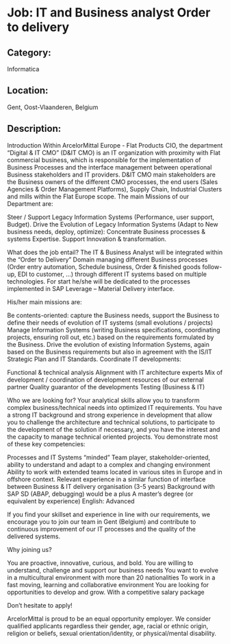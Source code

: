 # Job: IT and Business analyst Order to delivery
## Category: 
Informatica
## Location: 
Gent, Oost-Vlaanderen, Belgium
## Description:
Introduction
Within ArcelorMittal Europe - Flat Products CIO, the department “Digital & IT CMO” (D&IT CMO) is an IT organization with proximity with Flat commercial business, which is responsible for the implementation of Business Processes and the interface management between operational Business stakeholders and IT providers.
D&IT CMO main stakeholders are the Business owners of the different CMO processes, the end users (Sales Agencies & Order Management Platforms), Supply Chain, Industrial Clusters and mills within the Flat Europe scope.
The main Missions of our Department are:

Steer / Support Legacy Information Systems (Performance, user support, Budget).
Drive the Evolution of Legacy Information Systems (Adapt to New business needs, deploy, optimize): Concentrate Business processes & systems Expertise.
Support Innovation & transformation.

 
What does the job entail?
The IT & Business Analyst will be integrated within the “Order to Delivery” Domain managing different Business processes (Order entry automation, Schedule business, Order & finished goods follow-up, EDI to customer, …) through different IT systems based on multiple technologies.
For start he/she will be dedicated to the processes implemented in SAP Leverage – Material Delivery interface.
 
His/her main missions are:

Be contents-oriented: capture the Business needs, support the Business to define their needs of evolution of IT systems (small evolutions / projects)
Manage Information Systems (writing Business specifications, coordinating projects, ensuring roll out, etc.) based on the requirements formulated by the Business.
Drive the evolution of existing Information Systems, again based on the Business requirements but also in agreement with the IS/IT Strategic Plan and IT Standards.
Coordinate IT developments: 
  
Functional & technical analysis
Alignment with IT architecture experts
Mix of development / coordination of development resources of our external partner
Quality guarantor of the developments
Testing (Business & IT)


 
Who we are looking for?
Your analytical skills allow you to transform complex business/technical needs into optimized IT requirements. You have a strong IT background and strong experience in development that allow you to challenge the architecture and technical solutions, to participate to the development of the solution if necessary, and you have the interest and the capacity to manage technical oriented projects.
You demonstrate most of these key competencies:

Processes and IT Systems “minded”
Team player, stakeholder-oriented, ability to understand and adapt to a complex and changing environment
Ability to work with extended teams located in various sites in Europe and in offshore context.
Relevant experience in a similar function of interface between Business & IT delivery organisation (3-5 years)
Background with SAP SD (ABAP, debugging) would be a plus
A master’s degree (or equivalent by experience)
English: Advanced

If you find your skillset and experience in line with our requirements, we encourage you to join our team in Gent (Belgium) and contribute to continuous improvement of our IT processes and the quality of the delivered systems.
 
 
Why joining us? 

You are proactive, innovative, curious, and bold. You are willing to understand, challenge and support our business needs
You want to evolve in a multicultural environment with more than 20 nationalities
To work in a fast moving, learning and collaborative environment
You are looking for opportunities to develop and grow.
With a competitive salary package 

 
Don’t hesitate to apply!
 
ArcelorMittal is proud to be an equal opportunity employer. We consider qualified applicants regardless their gender, age, racial or ethnic origin, religion or beliefs, sexual orientation/identity, or physical/mental disability.

